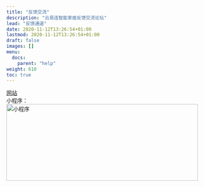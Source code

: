 ```yaml
---
title: "反馈交流"
description: "云易连智能家居反馈交流论坛"
lead: "反馈通道"
date: 2020-11-12T13:26:54+01:00
lastmod: 2020-11-12T13:26:54+01:00
draft: false
images: []
menu:
  docs:
    parent: "help"
weight: 610
toc: true
---
```


[网站](https://wulian.work/)  
小程序：  
 <img src="/images/qr/小程序.png" width = "500" height = "200" alt="小程序" align=center >  
